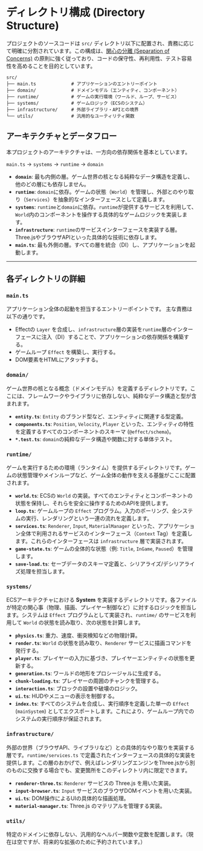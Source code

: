 # ディレクトリ構成 (Directory Structure)

プロジェクトのソースコードは `src/` ディレクトリ以下に配置され、責務に応じて明確に分割されています。この構成は、[関心の分離 (Separation of Concerns)](https://en.wikipedia.org/wiki/Separation_of_concerns) の原則に強く従っており、コードの保守性、再利用性、テスト容易性を高めることを目的としています。

```
src/
├── main.ts             # アプリケーションのエントリーポイント
├── domain/             # ドメインモデル（エンティティ、コンポーネント）
├── runtime/            # ゲームの実行環境（ワールド、ループ、サービス）
├── systems/            # ゲームロジック（ECSのシステム）
├── infrastructure/     # 外部ライブラリ・APIとの境界
└── utils/              # 汎用的なユーティリティ関数
```

## アーキテクチャとデータフロー

本プロジェクトのアーキテクチャは、一方向の依存関係を基本としています。

`main.ts` -> `systems` -> `runtime` -> `domain`

- **`domain`**: 最も内側の層。ゲーム世界の核となる純粋なデータ構造を定義し、他のどの層にも依存しません。
- **`runtime`**: `domain`に依存。ゲームの状態（`World`）を管理し、外部とのやり取り（`Services`）を抽象的なインターフェースとして定義します。
- **`systems`**: `runtime`と`domain`に依存。`runtime`が提供するサービスを利用して、`World`内のコンポーネントを操作する具体的なゲームロジックを実装します。
- **`infrastructure`**: `runtime`のサービスインターフェースを実装する層。Three.jsやブラウザAPIといった具体的な技術に依存します。
- **`main.ts`**: 最も外側の層。すべての層を統合（DI）し、アプリケーションを起動します。

---

## 各ディレクトリの詳細

### `main.ts`

アプリケーション全体の起動を担当するエントリーポイントです。
主な責務は以下の通りです。

-   Effectの `Layer` を合成し、`infrastructure`層の実装を`runtime`層のインターフェースに注入（DI）することで、アプリケーションの依存関係を構築する。
-   ゲームループ `Effect` を構築し、実行する。
-   DOM要素をHTMLにアタッチする。

### `domain/`

ゲーム世界の核となる概念（ドメインモデル）を定義するディレクトリです。ここには、フレームワークやライブラリに依存しない、純粋なデータ構造と型が含まれます。

-   **`entity.ts`**: `Entity` のブランド型など、エンティティに関連する型定義。
-   **`components.ts`**: `Position`, `Velocity`, `Player` といった、エンティティの特性を定義するすべてのコンポーネントのスキーマ (`@effect/schema`)。
-   **`*.test.ts`**: `domain`の純粋なデータ構造や関数に対する単体テスト。

### `runtime/`

ゲームを実行するための環境（ランタイム）を提供するディレクトリです。ゲームの状態管理やメインループなど、ゲーム全体の動作を支える基盤がここに配置されます。

-   **`world.ts`**: ECSの `World` の実装。すべてのエンティティとコンポーネントの状態を保持し、それらを安全に操作するためのAPIを提供します。
-   **`loop.ts`**: ゲームループの `Effect` プログラム。入力のポーリング、全システムの実行、レンダリングという一連の流れを定義します。
-   **`services.ts`**: `Renderer`, `Input`, `MaterialManager` といった、アプリケーション全体で利用されるサービスのインターフェース（`Context` Tag）を定義します。これらのインターフェースは `infrastructure` 層で実装されます。
-   **`game-state.ts`**: ゲームの全体的な状態（例: `Title`, `InGame`, `Paused`）を管理します。
-   **`save-load.ts`**: セーブデータのスキーマ定義と、シリアライズ/デシリアライズ処理を担当します。

### `systems/`

ECSアーキテクチャにおける **System** を実装するディレクトリです。各ファイルが特定の関心事（物理、描画、プレイヤー制御など）に対するロジックを担当します。システムは `Effect` プログラムとして実装され、`runtime/` のサービスを利用して `World` の状態を読み取り、次の状態を計算します。

-   **`physics.ts`**: 重力、速度、衝突検知などの物理計算。
-   **`render.ts`**: `World` の状態を読み取り、`Renderer` サービスに描画コマンドを発行する。
-   **`player.ts`**: プレイヤーの入力に基づき、プレイヤーエンティティの状態を更新する。
-   **`generation.ts`**: ワールドの地形をプロシージャルに生成する。
-   **`chunk-loading.ts`**: プレイヤーの周囲のチャンクを管理する。
-   **`interaction.ts`**: ブロックの設置や破壊のロジック。
-   **`ui.ts`**: HUDやメニューの表示を制御する。
-   **`index.ts`**: すべてのシステムを合成し、実行順序を定義した単一の `Effect` (`mainSystem`) としてエクスポートします。これにより、ゲームループ内でのシステムの実行順序が保証されます。

### `infrastructure/`

外部の世界（ブラウザAPI、ライブラリなど）との具体的なやり取りを実装する層です。`runtime/services.ts` で定義されたインターフェースの具体的な実装を提供します。この層のおかげで、例えばレンダリングエンジンをThree.jsから別のものに交換する場合でも、変更箇所をこのディレクトリ内に限定できます。

-   **`renderer-three.ts`**: `Renderer` サービスの Three.js を用いた実装。
-   **`input-browser.ts`**: `Input` サービスのブラウザDOMイベントを用いた実装。
-   **`ui.ts`**: DOM操作によるUIの具体的な描画処理。
-   **`material-manager.ts`**: Three.js のマテリアルを管理する実装。

### `utils/`

特定のドメインに依存しない、汎用的なヘルパー関数や定数を配置します。（現在は空ですが、将来的な拡張のために予約されています。）